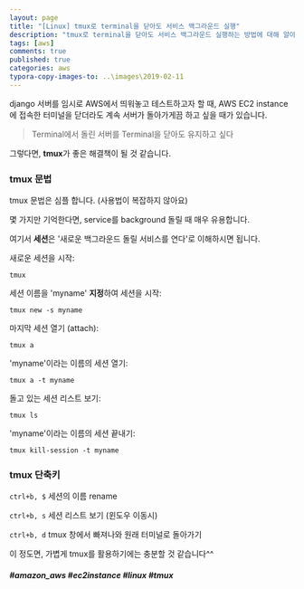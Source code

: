 ```yaml
---
layout: page
title: "[Linux] tmux로 terminal을 닫아도 서비스 백그라운드 실행"
description: "tmux로 terminal을 닫아도 서비스 백그라운드 실행하는 방법에 대해 알아보겠습니다."
tags: [aws]
comments: true
published: true
categories: aws
typora-copy-images-to: ..\images\2019-02-11
---
```




django 서버를 임시로 AWS에서 띄워놓고 테스트하고자 할 때, AWS EC2 instance에 접속한 터미널을 닫더라도 계속 서버가 돌아가게끔 하고 싶을 때가 있습니다.

> Terminal에서 돌린 서버를 Terminal을 닫아도 유지하고 싶다

그렇다면, **tmux**가 좋은 해결책이 될 것 같습니다.



### tmux 문법



tmux 문법은 심플 합니다. (사용법이 복잡하지 않아요)

몇 가지만 기억한다면, service를 background 돌릴 때 매우 유용합니다.

여기서 **세션**은 '새로운 백그라운드 돌릴 서비스를 연다'로 이해하시면 됩니다.



새로운 세션을 시작:

`tmux` 

세션 이름을 'myname' **지정**하여 세션을 시작:

`tmux new -s myname`

마지막 세션 열기 (attach):

`tmux a `

'myname'이라는 이름의 세션 열기:

`tmux a -t myname`

돌고 있는 세션 리스트 보기:

`tmux ls`

'myname'이라는 이름의 세션 끝내기:

`tmux kill-session -t myname`



### tmux 단축키

`ctrl+b, $` 세션의 이름 rename

`ctrl+b, s` 세션 리스트 보기 (윈도우 이동시)

`ctrl+b, d` tmux 창에서 빠져나와 원래 터미널로 돌아가기





이 정도면, 가볍게 tmux를 활용하기에는 충분할 것 같습니다^^







##### #amazon_aws #ec2instance #linux #tmux